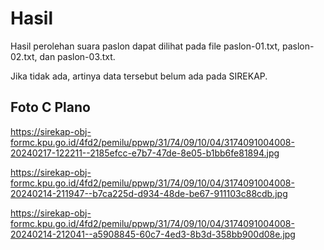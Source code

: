 # Hasil

Hasil perolehan suara paslon dapat dilihat pada file paslon-01.txt, paslon-02.txt, dan paslon-03.txt.

Jika tidak ada, artinya data tersebut belum ada pada SIREKAP.

## Foto C Plano

https://sirekap-obj-formc.kpu.go.id/4fd2/pemilu/ppwp/31/74/09/10/04/3174091004008-20240217-122211--2185efcc-e7b7-47de-8e05-b1bb6fe81894.jpg

https://sirekap-obj-formc.kpu.go.id/4fd2/pemilu/ppwp/31/74/09/10/04/3174091004008-20240214-211947--b7ca225d-d934-48de-be67-911103c88cdb.jpg

https://sirekap-obj-formc.kpu.go.id/4fd2/pemilu/ppwp/31/74/09/10/04/3174091004008-20240214-212041--a5908845-60c7-4ed3-8b3d-358bb900d08e.jpg
